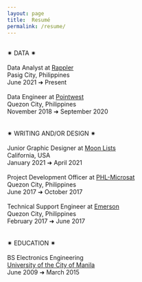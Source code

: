 ```yaml
---
layout: page
title:  Resumé
permalink: /resume/
---
```

<br>✷ DATA ✷
<br>
<br>Data Analyst at <a href="https://www.rappler.com" target="_blank">Rappler</a>
<br>Pasig City, Philippines
<br>June 2021 ➜ Present
<br>
<br>Data Engineer at <a href="https://pointwest.com.ph" target="_blank">Pointwest</a>
<br>Quezon City, Philippines
<br>November 2018 ➜ September 2020
<br><br><br>
✷ WRITING AND/OR DESIGN ✷
<br>
<br>Junior Graphic Designer at <a href="https://moonlists.com" target="_blank">Moon Lists</a>
<br>California, USA
<br>January 2021 ➜ April 2021
<br>
<br>Project Development Officer at <a href="https://phl-microsat.upd.edu.ph" target="_blank">PHL-Microsat</a>
<br>Quezon City, Philippines
<br>June 2017 ➜ October 2017
<br>
<br>Technical Support Engineer at <a href="https://www.emerson.com" target="_blank">Emerson</a>
<br>Quezon City, Philippines
<br>February 2017 ➜ June 2017
<br><br><br>
✷ EDUCATION ✷
<br>
<br>BS Electronics Engineering
<br><a href="https://plm.edu.ph" target="_blank">University of the City of Manila</a>
<br>June 2009 ➜ March 2015
